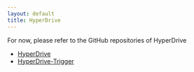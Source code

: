 ```yaml
---
layout: default
title: HyperDrive
---
```


For now, please refer to the GitHub repositories of HyperDrive
- [HyperDrive](https://github.com/AbsaOSS/HyperDrive)
- [HyperDrive-Trigger](https://github.com/AbsaOSS/hyperdrive-trigger)
